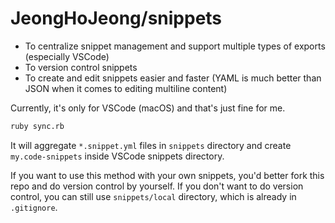 # JeongHoJeong/snippets

- To centralize snippet management and support multiple types of exports (especially VSCode)
- To version control snippets
- To create and edit snippets easier and faster (YAML is much better than JSON when it comes to editing multiline content)

Currently, it's only for VSCode (macOS) and that's just fine for me.

```bash
ruby sync.rb
```

It will aggregate `*.snippet.yml` files in `snippets` directory and create `my.code-snippets` inside VSCode snippets directory.

If you want to use this method with your own snippets, you'd better fork this repo and do version control by yourself. If you don't want to do version control, you can still use `snippets/local` directory, which is already in `.gitignore`.
